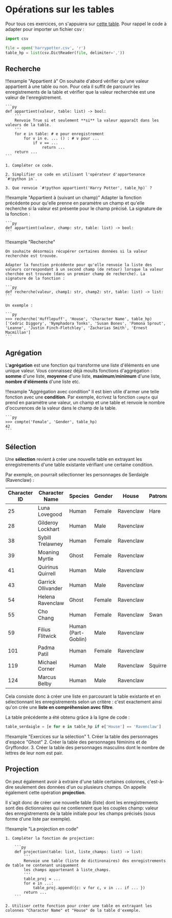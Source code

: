 # Opérations sur les tables

Pour tous ces exercices, on s'appuiera sur [cette table](harrypotter.csv). Pour rappel le code à adapter pour importer un fichier csv :

```py
import csv

file = open('harrypotter.csv', 'r')
table_hp = list(csv.DictReader(file, delimiter=','))
```

## Recherche 

!!!example "Appartient à"
    On souhaite d'abord vérifier qu'une valeur appartient à une table ou non. Pour cela il suffit de parcourir les enregistrements de la table et vérifier que la valeur recherchée est une valeur de l'enregistrement.

    ```py
    def appartient(valeur, table: list) -> bool:
        '''
        Renvoie True si et seulement **si** la valeur apparaît dans les valeurs de la table.
        '''
        for e in table: # e pour enregistrement
            for v in e. ... () : # v pour ...
                if v == ...
                    return ...
        return ...
    ```

    1. Compléter ce code.

    2. Simplifier ce code en utilisant l'opérateur d'appartenance `#!python in`.

    3. Que renvoie `#!python appartient('Harry Potter', table_hp)` ?


!!!example "Appartient à (suivant un champ)"
    Adapter la fonction précédente pour qu'elle prenne en paramètre un champ et qu'elle recherche si la valeur est présente pour le champ précisé. La signature de la fonction :

    ```py
    def appartient(valeur, champ: str, table: list) -> bool:
    ```


!!!example "Recherche"

    On souhaite désormais récupérer certaines données si la valeur recherchée est trouvée.

    Adapter la fonction précédente pour qu'elle renvoie la liste des valeurs correspondant à un second champ (de retour) lorsque la valeur cherchée est trouvée (dans un premier champ de recherche). La signature de la fonction :

    ```py
    def recherche(valeur, champ1: str, champ2: str, table: list) -> list:
    ```

    Un exemple :

    ```py
    >>> recherche('Hufflepuff', 'House', 'Character Name', table_hp)
    ['Cedric Diggory', 'Nymphadora Tonks', 'Susan Bones', 'Pomona Sprout', 'Leanne', 'Justin Finch-Fletchley', 'Zacharias Smith', 'Ernest Macmillan']
    ```

## Agrégation

L'**agrégation** est une fonction qui transforme une liste d'éléments en une unique valeur. Vous connaissez déjà moults fonctions d'aggrégation : **somme** d'une liste, **moyenne** d'une liste, **maximum**/**minimum** d'une liste, **nombre d'éléments** d'une liste etc.


!!!example "Aggrégation avec condition"
    Il est bien utile d'armer une telle fonction avec une **condition**. Par exemple, écrivez la fonction `compte` qui prend en paramètre une valeur, un champ et une table et renvoie le nombre d'occurences de la valeur dans le champ de la table.

    ```py
    >>> compte('Female', 'Gender', table_hp)
    42
    ```

## Sélection

Une **sélection** revient à créer une nouvelle table en extrayant les enregistrements d'une table existante vérifiant une certaine condition. 

Par exemple, on pourrait sélectionner les personnages de Serdaigle (Ravenclaw) :

| Character ID | Character Name     | Species             | Gender | House     | Patronus | Wand (Wood) | Wand (Core)        |
| ------------ | ------------------ | ------------------- | ------ | --------- | -------- | ----------- | ------------------ |
| 25           | Luna Lovegood      | Human               | Female | Ravenclaw | Hare     |             |                    |
| 28           | Gilderoy Lockhart  | Human               | Male   | Ravenclaw |          | Cherry      | Dragon Heartstring |
| 38           | Sybill Trelawney   | Human               | Female | Ravenclaw |          | Hazel       | Unicorn Hair       |
| 39           | Moaning Myrtle     | Ghost               | Female | Ravenclaw |          |             |                    |
| 41           | Quirinus Quirrell  | Human               | Male   | Ravenclaw |          | Alder       | Unicorn Hair       |
| 43           | Garrick Ollivander | Human               | Male   | Ravenclaw |          | Hornbeam    | Dragon Heartstring |
| 54           | Helena Ravenclaw   | Ghost               | Female | Ravenclaw |          |             |                    |
| 55           | Cho Chang          | Human               | Female | Ravenclaw | Swan     |             |                    |
| 59           | Filius Flitwick    | Human (Part-Goblin) | Male   | Ravenclaw |          |             |                    |
| 101          | Padma Patil        | Human               | Female | Ravenclaw |          |             |                    |
| 119          | Michael Corner     | Human               | Male   | Ravenclaw | Squirrel |             |                    |
| 124          | Marcus Belby       | Human               | Male   | Ravenclaw |          |             |                    |

Cela consiste donc à créer une liste en parcourant la table existante et en sélectionnant les enregistrements selon un critère : c'est exactement ainsi qu'on crée une **liste en compréhension avec filtre**.

La table précédente a été obtenu grâce à la ligne de code :

```py
table_serdaigle = [e for e in table_hp if e['House'] == 'Ravenclaw']
```

!!!example "Exercices sur la sélection"
    1. Créer la table des personnages d'espèce "Ghost"
    2. Créer la table des personnages féminins et de Gryffondor.
    3. Créer la table des personnages masculins dont le nombre de lettres de leur nom est pair.
 
## Projection

On peut également avoir à extraire d'une table certaines colonnes, c'est-à-dire seulement des données d'un ou plusieurs champs. On appelle également cette opération **projection**.

Il s'agit donc de créer une nouvelle table (liste) dont les enregistrements sont des dictionnaires qui ne contiennent que les couples champ: valeur des enregistrements de la table initiale pour les champs précisés (sous forme d'une liste par exemple).


!!!example "La projection en code"

    1. Compléter la fonction de projection:

        ```py
        def projection(table: list, liste_champs: list) -> list:
            '''
            Renvoie une table (liste de dictinonaires) des enregistrements de table ne contenant uniquement
            les champs appartenant à liste_champs.
            '''
            table_proj = ...
            for e in ...:
                table_proj.append({c: v for c, v in ... if ... })
            return ...
        ```

    2. Utiliser cette fonction pour créer une table en extrayant les colonnes "Character Name" et "House" de la table d'exemple.